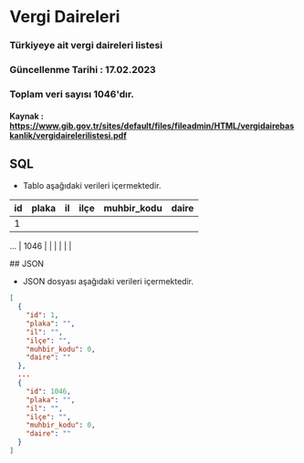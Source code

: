 # Vergi Daireleri
### Türkiyeye ait vergi daireleri listesi  
### Güncellenme Tarihi : 17.02.2023  
### Toplam veri sayısı 1046'dır.

#### Kaynak :  https://www.gib.gov.tr/sites/default/files/fileadmin/HTML/vergidairebaskanlik/vergidairelerilistesi.pdf

## SQL 
- Tablo aşağıdaki verileri içermektedir.

|  id  | plaka | il | ilçe | muhbir_kodu | daire |
|------|-------|----|------|-------------|-------|
|   1  |       |    |      |             |       |
...
| 1046 |       |    |      |             |       |

  

## JSON
- JSON dosyası aşağıdaki verileri içermektedir.

```json
[
  {
    "id": 1,
    "plaka": "",
    "il": "",
    "ilçe": "",
    "muhbir_kodu": 0,
    "daire": ""
  },
  ...
  {
    "id": 1046,
    "plaka": "",
    "il": "",
    "ilçe": "",
    "muhbir_kodu": 0,
    "daire": ""
  }
]
```